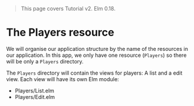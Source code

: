 > This page covers Tutorial v2. Elm 0.18.

# The Players resource

We will organise our application structure by the name of the resources in our application. In this app, we only have one resource (`Players`) so there will be only a `Players` directory.

The `Players` directory will contain the views for players: A list and a edit view. Each view will have its own Elm module:

- Players/List.elm
- Players/Edit.elm


